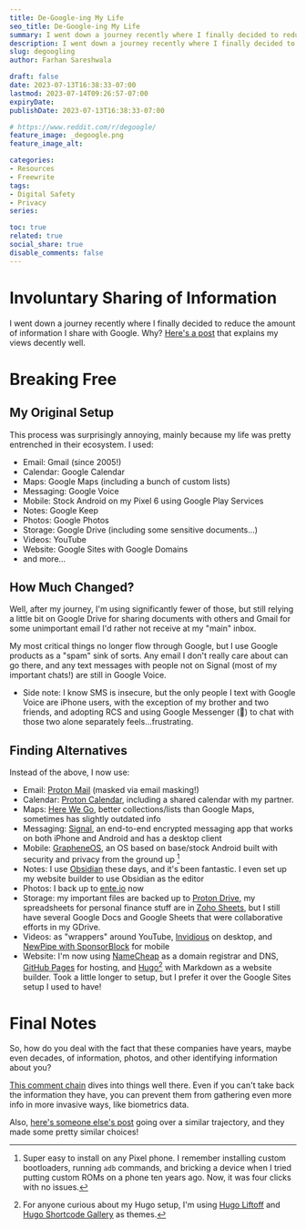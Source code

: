```yaml
---
title: De-Google-ing My Life
seo_title: De-Google-ing My Life
summary: I went down a journey recently where I finally decided to reduce the amount of information I share with Google.
description: I went down a journey recently where I finally decided to reduce the amount of information I share with Google.
slug: degoogling
author: Farhan Sareshwala

draft: false
date: 2023-07-13T16:38:33-07:00
lastmod: 2023-07-14T09:26:57-07:00
expiryDate: 
publishDate: 2023-07-13T16:38:33-07:00

# https://www.reddit.com/r/degoogle/
feature_image: _degoogle.png
feature_image_alt: 

categories:
- Resources
- Freewrite
tags:
- Digital Safety
- Privacy
series:

toc: true
related: true
social_share: true
disable_comments: false
---
```


# Involuntary Sharing of Information
I went down a journey recently where I finally decided to reduce the amount of information I share with Google. Why? [Here's a post](https://www.reddit.com/r/degoogle/comments/huk4rp/why_you_should_degoogle_intro_degoogling/) that explains my views decently well.



# Breaking Free
## My Original Setup
This process was surprisingly annoying, mainly because my life was pretty entrenched in their ecosystem. I used:
- Email: Gmail (since 2005!)
- Calendar: Google Calendar
- Maps: Google Maps (including a bunch of custom lists)
- Messaging: Google Voice
- Mobile: Stock Android on my Pixel 6 using Google Play Services
- Notes: Google Keep
- Photos: Google Photos
- Storage: Google Drive (including some sensitive documents...)
- Videos: YouTube
- Website: Google Sites with Google Domains
- and more...

## How Much Changed?
Well, after my journey, I'm using significantly fewer of those, but still relying a little bit on Google Drive for sharing documents with others and Gmail for some unimportant email I'd rather not receive at my "main" inbox.

My most critical things no longer flow through Google, but I use Google products as a "spam" sink of sorts. Any email I don't really care about can go there, and any text messages with people not on Signal (most of my important chats!) are still in Google Voice. 
- Side note: I know SMS is insecure, but the only people I text with Google Voice are iPhone users, with the exception of my brother and two friends, and adopting RCS and using Google Messenger (🙁) to chat with those two alone separately feels...frustrating.

## Finding Alternatives
Instead of the above, I now use:

- Email: [Proton Mail](https://mail.proton.me/u/1/inbox) (masked via email masking!)
- Calendar: [Proton Calendar](https://calendar.proton.me/), including a shared calendar with my partner.
- Maps: [Here We Go](https://wego.here.com/), better collections/lists than Google Maps, sometimes has slightly outdated info
- Messaging: [Signal](https://signal.org/en/), an end-to-end encrypted messaging app that works on both iPhone and Android and has a desktop client
- Mobile: [GrapheneOS](https://grapheneos.org/), an OS based on base/stock Android built with security and privacy from the ground up [^1]
    [^1]: Super easy to install on any Pixel phone. I remember installing custom bootloaders, running `adb` commands, and bricking a device when I tried putting custom ROMs on a phone ten years ago. Now, it was four clicks with no issues.
- Notes: I use [Obsidian]() these days, and it's been fantastic. I even set up my website builder to use Obsidian as the editor
- Photos: I back up to [ente.io](https://ente.io/) now
- Storage: my important files are backed up to [Proton Drive](https://proton.me/drive/free), my spreadsheets for personal finance stuff are in [Zoho Sheets](https://www.zoho.com/sheet/?ireft=nhome&src=all-products-phome), but I still have several Google Docs and Google Sheets that were collaborative efforts in my GDrive.
- Videos: as "wrappers" around YouTube, [Invidious](https://inv.riverside.rocks/feed/popular) on desktop, and [NewPipe with SponsorBlock](https://github.com/gilbsgilbs/NewPipeSponsorBlock#newpipe-x-sponsorblock-x-return-youtube-dislike) for mobile
- Website: I'm now using [NameCheap](https://www.namecheap.com/hosting/hosting-migrate-to-namecheap/) as a domain registrar and DNS, [GitHub Pages](https://pages.github.com/) for hosting, and [Hugo](https://gohugo.io)[^2] with Markdown as a website builder. Took a little longer to setup, but I prefer it over the Google Sites setup I used to have!
    [^2]: For anyone curious about my Hugo setup, I'm using [Hugo Liftoff](https://themes.gohugo.io/themes/hugo-liftoff/) and [Hugo Shortcode Gallery](https://github.com/mfg92/hugo-shortcode-gallery) as themes.

# Final Notes
So, how do you deal with the fact that these companies have years, maybe even decades, of information, photos, and other identifying information about you? 

[This comment chain](https://www.reddit.com/r/degoogle/comments/huk4rp/comment/fynjgdr/?utm_source=share&utm_medium=web2x&context=3) dives into things well there. Even if you can't take back the information they have, you can prevent them from gathering even more info in more invasive ways, like biometrics data.

Also, [here's someone else's post](https://blog.mailfence.com/how-to-degoogle/) going over a similar trajectory, and they made some pretty similar choices!
